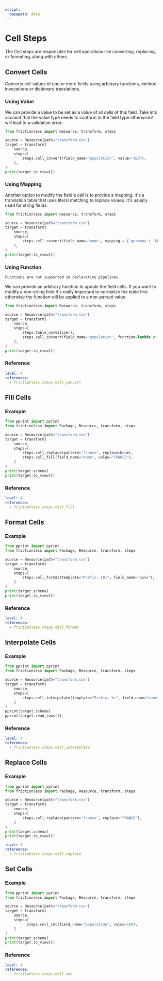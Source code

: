 ```yaml
---
script:
  basepath: data
---
```


# Cell Steps

The Cell steps are responsible for cell operations like converting, replacing, or formating, along with others.

## Convert Cells

Converts cell values of one or more fields using arbitrary functions, method
invocations or dictionary translations.

### Using Value

We can provide a value to be set as a value of all cells of this field. Take into account that the value type needs to conform to the field type otherwise it will lead to a validation error:

```python script tabs=Python
from frictionless import Resource, transform, steps

source = Resource(path="transform.csv")
target = transform(
    source,
    steps=[
        steps.cell_convert(field_name='population', value="100"),
    ],
)
print(target.to_view())
```

### Using Mapping

Another option to modify the field's cell is to provide a mapping. It's a translation table that uses literal matching to replace values. It's usually used for string fields:

```python script tabs=Python
from frictionless import Resource, transform, steps

source = Resource(path="transform.csv")
target = transform(
    source,
    steps=[
        steps.cell_convert(field_name='name', mapping = {'germany': 'GERMANY'}),
    ],
)
print(target.to_view())
```

### Using Function

```markdown remark type=info
Functions are not supported in declarative pipelines
```

We can provide an arbitrary function to update the field cells. If you want to modify a non-string field it's really important to normalize the table first otherwise the function will be applied to a non-parsed value:

```python script tabs=Python
from frictionless import Resource, transform, steps

source = Resource(path="transform.csv")
target = transform(
    source,
    steps=[
        steps.table_normalize(),
        steps.cell_convert(field_name='population', function=lambda v: v*2),
    ],
)
print(target.to_view())
```

### Reference

```yaml reference
level: 4
references:
  - frictionless.steps.cell_convert
```

## Fill Cells

### Example

```python script tabs=Python
from pprint import pprint
from frictionless import Package, Resource, transform, steps

source = Resource(path="transform.csv")
target = transform(
    source,
    steps=[
        steps.cell_replace(pattern="france", replace=None),
        steps.cell_fill(field_name="name", value="FRANCE"),
    ]
)
print(target.schema)
print(target.to_view())
```

### Reference

```yaml reference
level: 4
references:
  - frictionless.steps.cell_fill
```

## Format Cells

### Example

```python script tabs=Python
from pprint import pprint
from frictionless import Package, Resource, transform, steps

source = Resource(path="transform.csv")
target = transform(
    source,
    steps=[
        steps.cell_format(template="Prefix: {0}", field_name="name"),
    ]
)
print(target.schema)
print(target.to_view())
```

### Reference

```yaml reference
level: 4
references:
  - frictionless.steps.cell_format
```

## Interpolate Cells

### Example

```python script tabs=Python
from pprint import pprint
from frictionless import Package, Resource, transform, steps

source = Resource(path="transform.csv")
target = transform(
    source,
    steps=[
        steps.cell_interpolate(template="Prefix: %s", field_name="name"),
    ]
)
pprint(target.schema)
pprint(target.read_rows())
```

### Reference

```yaml reference
level: 4
references:
  - frictionless.steps.cell_interpolate
```

## Replace Cells

### Example

```python script tabs=Python
from pprint import pprint
from frictionless import Package, Resource, transform, steps

source = Resource(path="transform.csv")
target = transform(
    source,
    steps=[
        steps.cell_replace(pattern="france", replace="FRANCE"),
    ]
)
print(target.schema)
print(target.to_view())
```

```yaml reference
level: 4
references:
  - frictionless.steps.cell_replace
```

## Set Cells

### Example

```python script tabs=Python
from pprint import pprint
from frictionless import Package, Resource, transform, steps

source = Resource(path="transform.csv")
target = transform(
    source,
    steps=[
          steps.cell_set(field_name="population", value=100),
    ]
)
print(target.schema)
print(target.to_view())
```

### Reference

```yaml reference
level: 4
references:
  - frictionless.steps.cell_set
```
